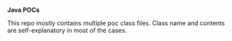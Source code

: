 **Java POCs**

This repo mostly contains multiple poc class files.
Class name and contents are self-explanatory in most of the cases.